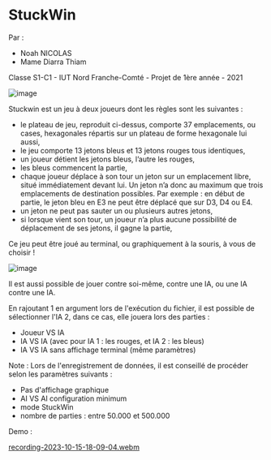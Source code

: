 # StuckWin
Par :
- Noah NICOLAS  
- Mame Diarra Thiam
  
Classe S1-C1 - IUT Nord Franche-Comté - Projet de 1ère année - 2021  

![image](https://github.com/Degree13/StuckWin/assets/53911681/c4765412-30fe-4aa9-b714-95e7602a798e)

Stuckwin est un jeu à deux joueurs dont les règles sont les suivantes :

- le plateau de jeu, reproduit ci-dessus, comporte 37 emplacements, ou cases, hexagonales répartis sur un plateau de forme hexagonale lui aussi,
- le jeu comporte 13 jetons bleus et 13 jetons rouges tous identiques,
- un joueur détient les jetons bleus, l’autre les rouges,
- les bleus commencent la partie,
- chaque joueur déplace à son tour un jeton sur un emplacement libre, situé immédiatement devant lui. Un jeton n’a donc au maximum que trois emplacements
  de destination possibles. Par exemple : en début de partie, le jeton bleu en E3 ne peut être déplacé que sur D3, D4 ou E4.
- un jeton ne peut pas sauter un ou plusieurs autres jetons,
- si lorsque vient son tour, un joueur n’a plus aucune possibilité de déplacement de ses jetons, il gagne la partie,

Ce jeu peut être joué au terminal, ou graphiquement à la souris, à vous de choisir !

![image](https://github.com/Degree13/StuckWin/assets/53911681/04b37111-dccd-4a4f-ac99-dd0b177dd986)

Il est aussi possible de jouer contre soi-même, contre une IA, ou une IA contre une IA.

En rajoutant 1 en argument lors de l'exécution du fichier, il est possible de sélectionner l'IA 2, dans ce cas, elle jouera lors des parties :
- Joueur VS IA
- IA VS IA (avec pour IA 1 : les rouges, et IA 2 : les bleus)
- IA VS IA sans affichage terminal (même paramètres)

Note : Lors de l'enregistrement de données, il est conseillé de procéder selon les paramètres suivants :
- Pas d'affichage graphique
- AI VS AI configuration minimum
- mode StuckWin
- nombre de parties : entre 50.000 et 500.000


Demo :

[recording-2023-10-15-18-09-04.webm](https://github.com/Degree13/StuckWin/assets/53911681/db7af09c-2511-473e-8de9-efea8419ea83)

